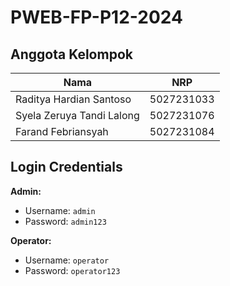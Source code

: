 # PWEB-FP-P12-2024

## Anggota Kelompok

| Nama                      | NRP         |
| ------------------------- | ----------- |
| Raditya Hardian Santoso    | 5027231033  |
| Syela Zeruya Tandi Lalong  | 5027231076  |
| Farand Febriansyah         | 5027231084  |

## Login Credentials

  **Admin:**
  - Username: `admin`
  - Password: `admin123`

  **Operator:**
  - Username: `operator`
  - Password: `operator123`
